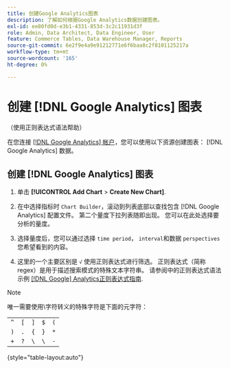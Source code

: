 ```yaml
---
title: 创建Google Analytics图表
description: 了解如何根据Google Analytics数据创建图表。
exl-id: ee80fd0d-e3b1-4331-853d-3c2c11931d3f
role: Admin, Data Architect, Data Engineer, User
feature: Commerce Tables, Data Warehouse Manager, Reports
source-git-commit: 6e2f9e4a9e91212771e6f6baa8c2f8101125217a
workflow-type: tm+mt
source-wordcount: '165'
ht-degree: 0%

---
```


# 创建 [!DNL Google Analytics] 图表

（使用正则表达式语法帮助）

在您连接 [[!DNL Google Analytics] 帐户](../../data-analyst/importing-data/integrations/google-analytics.md)，您可以使用以下资源创建图表： [!DNL Google Analytics] 数据。

## 创建 [!DNL Google Analytics] 图表

1. 单击 **[!UICONTROL Add Chart** > **Create New Chart]**.

1. 在中选择指标时 `Chart Builder`，滚动到列表底部以查找包含 [!DNL Google Analytics] 配置文件。 第二个量度下拉列表随即出现。 您可以在此处选择要分析的量度。

1. 选择量度后，您可以通过选择 `time period`， `interval`和数据 `perspectives` 您希望看到的内容。

1. 这里的一个主要区别是 `√` 使用正则表达式进行筛选。 正则表达式（简称regex）是用于描述搜索模式的特殊文本字符串。 请参阅中的正则表达式语法示例 [[!DNL Google] Analytics正则表达式指南](https://support.google.com/analytics/answer/1034324?hl=en).

>[!NOTE]
>
>唯一需要使用\字符转义的特殊字符是下面的元字符：

| | | | | |
|-----|-----|-----|-----|-----|
| `^` | `[` | `]` | `$` | `(` |
| `)` | `.` | `{` | `}` | `*` |
| `+` | `?` | `\` | `\` | `-` |

{style="table-layout:auto"}
